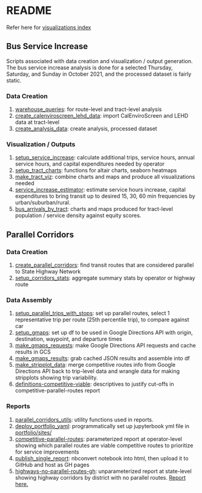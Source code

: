 # README

Refer here for [visualizations index](./visualizations_index.md)

## Bus Service Increase

Scripts associated with data creation and visualization / output generation. The bus service increase analysis is done for a selected Thursday, Saturday, and Sunday in October 2021, and the processed dataset is fairly static. 

### Data Creation
1. [warehouse_queries](./warehouse_queries.py): for route-level and tract-level analysis
1. [create_calenviroscreen_lehd_data](./create_calenviroscreen_lehd_data.py): import CalEnviroScreen and LEHD data at tract-level
1. [create_analysis_data](./create_analysis_data.py): create analysis, processed dataset


### Visualization / Outputs
1. [setup_service_increase](./setup_service_increase_data.py): calculate additional trips, service hours, annual service hours, and capital expenditures needed by operator
1. [setup_tract_charts](./setup_tract_charts.py): functions for altair charts, seaborn heatmaps
1. [make_tract_viz](./make_tract_viz.py): combine charts and maps and produce all visualizations needed
1. [service_increase_estimator](./A3_service_increase_estimator.ipynb): estimate service hours increase, capital expenditures to bring transit up to desired 15, 30, 60 min frequencies by urban/suburban/rural.
1. [bus_arrivals_by_tract](./B2_chart_bus_arrivals_by_tract.ipynb): charts and maps produced for tract-level population / service density against equity scores.


## Parallel Corridors

### Data Creation

1. [create_parallel_corridors](./create_parallel_corridors.py): find transit routes that are considered parallel to State Highway Network
1. [setup_corridors_stats](./setup_corridors_stats.py): aggregate summary stats by operator or highway route


### Data Assembly

1. [setup_parallel_trips_with_stops](./D1_setup_parallel_trips_with_stops.py): set up parallel routes, select 1 representative trip per route (25th percentile trip), to compare against car 
1. [setup_gmaps](./D2_setup_gmaps.py): set up df to be used in Google Directions API with origin, destination, waypoint, and departure times
1. [make_gmaps_requests](./D3_make_gmaps_requests.py): make Google Directions API requests and cache results in GCS
1. [make_gmaps_results](./D4_make_gmaps_results.py): grab cached JSON results and assemble into df
1. [make_stripplot_data](./D5_make_stripplot_data.py): merge competitive routes info from Google Directions API back to trip-level data and wrangle data for making stripplots showing trip variability.
1. [definitions-competitive-viable](./D6_definitions-competitive-viable.ipynb): descriptives to justify cut-offs in competitive-parallel-routes report


### Reports
1. [parallel_corridors_utils](./parallel_corridors_utils.py): utility functions used in reports.  
1. [deploy_portfolio_yaml](./deploy_portfolio_yaml.py): programmatically set up jupyterbook yml file in [portfolio/sites/](../portfolio/sites/parallel_corridors.yml)
1. [competitive-parallel-routes](./competitive-parallel-routes.ipynb): parameterized report at operator-level showing which parallel routes are viable competitive routes to prioritize for service improvements
1. [publish_single_report](./publish_single_report.py): nbconvert notebook into html, then upload it to GitHub and host as GH pages
1. [highways-no-parallel-routes-gh](./highways-no-parallel-routes-gh.ipynb): unparameterized report at state-level showing highway corridors by district with no parallel routes. [Report here.](https://docs.calitp.org/data-analyses/bus_service_increase/img/highways-no-parallel-routes.html)